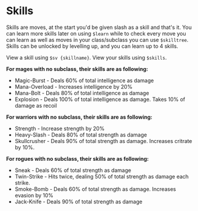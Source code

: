 # Skills
Skills are moves, at the start you'd be given slash as a skill and that's it. You can learn more skills later on using `$learn` while to check every move you can learn as well as moves in your class/subclass you can use `$skilltree`. Skills can be unlocked by levelling up, and you can learn up to 4 skills. 

View a skill using `$sv {skillname}`. View your skills using `$skills`.

**For mages with no subclass, their skills are as following:**

* Magic-Burst - Deals 60% of total intelligence as damage
* Mana-Overload - Increases intelligence by 20%
* Mana-Bolt - Deals 80% of total intelligence as damage
* Explosion - Deals 100% of total intelligence as damage. Takes 10% of damage as recoil

**For warriors with no subclass, their skills are as following:**

* Strength - Increase strength by 20%
* Heavy-Slash - Deals 80% of total strength as damage
* Skullcrusher - Deals 90% of total strength as damage. Increases critrate by 10%.

**For rogues with no subclass, their skills are as following:**

* Sneak - Deals 60% of total strength as damage
* Twin-Strike - Hits twice, dealing 50% of total strength as damage each strike.
* Smoke-Bomb - Deals 60% of total strength as damage. Increases evasion by 10%
* Jack-Knife - Deals 90% of total strength as damage


